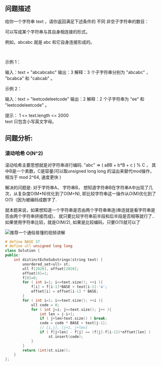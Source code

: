 ## 问题描述
给你一个字符串 text ，请你返回满足下述条件的 不同 非空子字符串的数目：

可以写成某个字符串与其自身相连接的形式。

例如，abcabc 就是 abc 和它自身连接形成的。

 

示例 1：

输入：text = "abcabcabc"
输出：3
解释：3 个子字符串分别为 "abcabc" ， "bcabca" 和 "cabcab" 。

示例 2：

输入：text = "leetcodeleetcode"
输出：2
解释：2 个子字符串为 "ee" 和 "leetcodeleetcode" 。
 

提示：
    1 <= text.length <= 2000    
    text 只包含小写英文字母。

## 问题分析:
### 滚动哈希 O(N^2)
滚动哈希主要思想就是对字符串进行编码. "abc" => ( a*B*B + b*B + c ) % C ， 其中B是一个素数，C是容量(可以取unsigned long long 的溢出来替代mod操作，相当于 mod 2^64, 速度更快 ) 

解决的问题是: 对于字符串A， 字符串B， 想知道字符串B在字符串A中出现了几次，从复杂度O(M*N)优化到了O(M+N), 即比较字符串这一操作从O(M)优化到了O(1)（因为被编码成数字了.

就本题来说，如果想知道一个字符串是否由两个字符串串连(串连就是看字符串是否由两个字符串拼接而成)， 就只要比较字符串前半段和后半段是否相等就行了.. 如果使用字符串比较，就是O(M/2), 如果是比较编码，只要O(1)就可以了

![推荐一个通俗易懂的视频讲解](https://www.bilibili.com/video/av83044577?p=2)

```cpp
# define BASE 37
# define ull unsigned long long 
class Solution {
public:
    int distinctEchoSubstrings(string text) {
        unordered_set<ull> st;
        ull f[2020], offset[2020];
        offset[0]=1;
        f[0]=0;
        for ( int i=1; i<=text.size(); ++i ){
            f[i] = f[i-1]*BASE + text[i-1]-'a';
            offset[i] = offset[i-1] * BASE;
        }
        for ( int i=1; i<=text.size(); ++i ){
            ull code = 0;
            for ( int j=i; j<=text.size(); j++ ){
                int len = j-i+1;
                if ( j+len>text.size() ) break;
                code = code * BASE + text[j-1];
                // [i,j], [j+1, j+len]
                if ( f[j+len] - f[j] == (f[j]-f[i-1])*offset[len] )
                    st.insert(code);
            }
        }
        return (int)st.size();
    }
};
```
